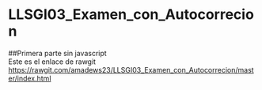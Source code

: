 # LLSGI03_Examen_con_Autocorrecion
  
  ##Primera parte sin javascript  
  Este es el enlace de rawgit 
https://rawgit.com/amadews23/LLSGI03_Examen_con_Autocorrecion/master/index.html
